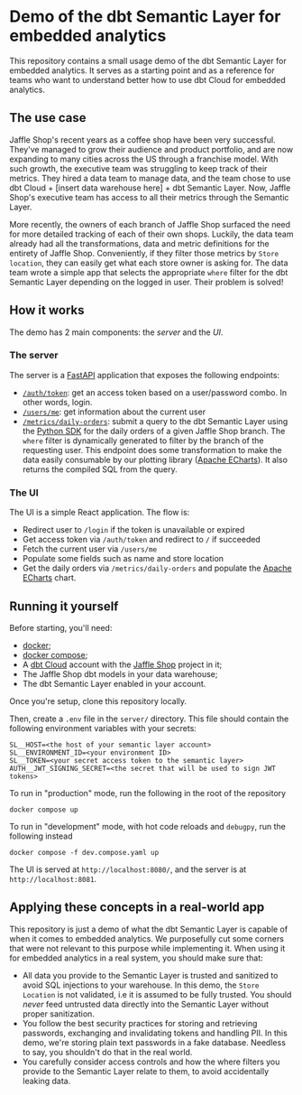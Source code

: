 # Demo of the dbt Semantic Layer for embedded analytics

This repository contains a small usage demo of the dbt Semantic Layer for embedded analytics. It serves as a starting point and as a reference for teams who want to understand better how to use dbt Cloud for embedded analytics.

## The use case

Jaffle Shop's recent years as a coffee shop have been very successful. They've managed to grow their audience and product portfolio, and are now expanding to many cities across the US through a franchise model. With such growth, the executive team was struggling to keep track of their metrics. They hired a data team to manage data, and the team chose to use dbt Cloud + [insert data warehouse here] + dbt Semantic Layer. Now, Jaffle Shop's executive team has access to all their metrics through the Semantic Layer.

More recently, the owners of each branch of Jaffle Shop surfaced the need for more detailed tracking of each of their own shops. Luckily, the data team already had all the transformations, data and metric definitions for the entirety of Jaffle Shop. Conveniently, if they filter those metrics by `Store location`, they can easily get what each store owner is asking for. The data team wrote a simple app that selects the appropriate `where` filter for the dbt Semantic Layer depending on the logged in user. Their problem is solved!


## How it works

The demo has 2 main components: the _server_ and the _UI_.


### The server
The server is a [FastAPI](https://fastapi.tiangolo.com/) application that exposes the following endpoints:
- [`/auth/token`](./server/src/auth/router.py): get an access token based on a user/password combo. In other words, login.
- [`/users/me`](./server/src/app.py): get information about the current user
- [`/metrics/daily-orders`](./server/src/metrics/router.py): submit a query to the dbt Semantic Layer using the [Python SDK](https://docs.getdbt.com/docs/dbt-cloud-apis/sl-python) for the daily orders of a given Jaffle Shop branch. The `where` filter is dynamically generated to filter by the branch of the requesting user. This endpoint does some transformation to make the data easily consumable by our plotting library ([Apache ECharts](https://echarts.apache.org/en/index.html)). It also returns the compiled SQL from the query.


### The UI
The UI is a simple React application. The flow is:
- Redirect user to `/login` if the token is unavailable or expired
- Get access token via `/auth/token` and redirect to `/` if succeeded
- Fetch the current user via `/users/me`
- Populate some fields such as name and store location
- Get the daily orders via `/metrics/daily-orders` and populate the [Apache ECharts](https://echarts.apache.org/en/index.html) chart.


## Running it yourself

Before starting, you'll need:
- [docker](https://docs.docker.com/engine/install/); 
- [docker compose](https://docs.docker.com/compose/install/);
- A [dbt Cloud](https://www.getdbt.com/product/dbt-cloud) account with the [Jaffle Shop](https://github.com/dbt-labs/jaffle-shop) project in it;
- The Jaffle Shop dbt models in your data warehouse;
- The dbt Semantic Layer enabled in your account.

Once you're setup, clone this repository locally.

Then, create a `.env` file in the `server/` directory. This file should contain the following environment variables with your secrets:
```
SL__HOST=<the host of your semantic layer account>
SL__ENVIRONMENT_ID=<your environment ID>
SL__TOKEN=<your secret access token to the semantic layer>
AUTH__JWT_SIGNING_SECRET=<the secret that will be used to sign JWT tokens>
```


To run in "production" mode, run the following in the root of the repository
```
docker compose up
```

To run in "development" mode, with hot code reloads and `debugpy`, run the following instead
```
docker compose -f dev.compose.yaml up
```

The UI is served at `http://localhost:8080/`, and the server is at `http://localhost:8081`.


## Applying these concepts in a real-world app

This repository is just a demo of what the dbt Semantic Layer is capable of when it comes to embedded analytics. We purposefully cut some corners that were not relevant to this purpose while implementing it. When using it for embedded analytics in a real system, you should make sure that:
- All data you provide to the Semantic Layer is trusted and sanitized to avoid SQL injections to your warehouse. In this demo, the `Store Location` is not validated, i.e it is assumed to be fully trusted. You should _never_ feed untrusted data directly into the Semantic Layer without proper sanitization.
- You follow the best security practices for storing and retrieving passwords, exchanging and invalidating tokens and handling PII. In this demo, we're storing plain text passwords in a fake database. Needless to say, you shouldn't do that in the real world.
- You carefully consider access controls and how the where filters you provide to the Semantic Layer relate to them, to avoid accidentally leaking data.


